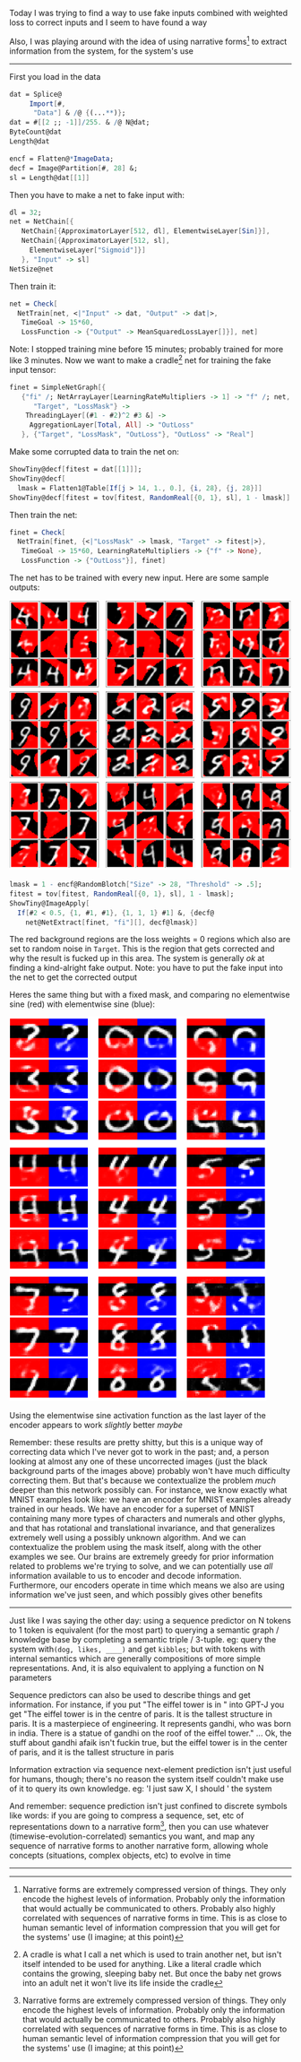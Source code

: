 

Today I was trying to find a way to use fake inputs combined with weighted loss to correct inputs and I seem to have found a way

Also, I was playing around with the idea of using narrative forms[^2] to extract information from the system, for the system's use

---

First you load in the data

```Mathematica
dat = Splice@
     Import[#, 
      "Data"] & /@ {(...**)};
dat = #[[2 ;; -1]]/255. & /@ N@dat;
ByteCount@dat
Length@dat
```

```Mathematica
encf = Flatten@*ImageData;
decf = Image@Partition[#, 28] &;
sl = Length@dat[[1]]
```

Then you have to make a net to fake input with:

```Mathematica
dl = 32;
net = NetChain[{
   NetChain[{ApproximatorLayer[512, dl], ElementwiseLayer[Sin]}], 
   NetChain[{ApproximatorLayer[512, sl], 
     ElementwiseLayer["Sigmoid"]}]
   }, "Input" -> sl]
NetSize@net
```

Then train it:

```Mathematica
net = Check[
  NetTrain[net, <|"Input" -> dat, "Output" -> dat|>, 
   TimeGoal -> 15*60, 
   LossFunction -> {"Output" -> MeanSquaredLossLayer[]}], net]
```

Note: I stopped training mine before 15 minutes; probably trained for more like 3 minutes. Now we want to make a cradle[^1] net for training the fake input tensor:

```Mathematica
finet = SimpleNetGraph[{
   {"fi" /; NetArrayLayer[LearningRateMultipliers -> 1] -> "f" /; net,
      "Target", "LossMask"} -> 
    ThreadingLayer[(#1 - #2)^2 #3 &] -> 
     AggregationLayer[Total, All] -> "OutLoss"
   }, {"Target", "LossMask", "OutLoss"}, "OutLoss" -> "Real"]
```

Make some corrupted data to train the net on:

```Mathematica
ShowTiny@decf[fitest = dat[[1]]];
ShowTiny@decf[
  lmask = Flatten1@Table[If[j > 14, 1., 0.], {i, 28}, {j, 28}]]
ShowTiny@decf[fitest = tov[fitest, RandomReal[{0, 1}, sl], 1 - lmask]]
```

Then train the net:

```Mathematica
finet = Check[
  NetTrain[finet, {<|"LossMask" -> lmask, "Target" -> fitest|>}, 
   TimeGoal -> 15*60, LearningRateMultipliers -> {"f" -> None}, 
   LossFunction -> {"OutLoss"}], finet]
```

The net has to be trained with every new input. Here are some sample outputs:

![](masked-numbers-corrected-07.png)

```Mathematica
lmask = 1 - encf@RandomBlotch["Size" -> 28, "Threshold" -> .5];
fitest = tov[fitest, RandomReal[{0, 1}, sl], 1 - lmask];
ShowTiny@ImageApply[
  If[#2 < 0.5, {1, #1, #1}, {1, 1, 1} #1] &, {decf@
    net@NetExtract[finet, "fi"][], decf@lmask}]
```

The red background regions are the loss weights = 0 regions which also are set to random noise in `Target`. This is the region that gets corrected and why the result is fucked up in this area. The system is generally *ok* at finding a kind-alright fake output. Note: you have to put the fake input into the net to get the corrected output

Heres the same thing but with a fixed mask, and comparing no elementwise sine (red) with elementwise sine (blue):

![](masked-numbers-corrected-with-sine-07.png)

Using the elementwise sine activation function as the last layer of the encoder appears to work *slightly* better *maybe*

Remember: these results are pretty shitty, but this is a unique way of correcting data which I've never got to work in the past; and, a person looking at almost any one of these uncorrected images (just the black background parts of the images above) probably won't have much difficulty correcting them. But that's because we contextualize the problem *much* deeper than this network possibly can. For instance, we know exactly what MNIST examples look like: we have an encoder for MNIST examples already trained in our heads. We have an encoder for a superset of MNIST containing many more types of characters and numerals and other glyphs, and that has rotational and translational invariance, and that generalizes extremely well using a possibly unknown algorithm. And we can contextualize the problem using the mask itself, along with the other examples we see. Our brains are extremely greedy for prior information related to problems we're trying to solve, and we can potentially use *all* information available to us to encoder and decode information. Furthermore, our encoders operate in time which means we also are using information we've just seen, and which possibly gives other benefits

---

Just like I was saying the other day: using a sequence predictor on N tokens to 1 token is equivalent (for the most part) to querying a semantic graph / knowledge base by completing a semantic triple / 3-tuple. eg: query the system with`(dog, likes, ____)` and get `kibbles`; but with tokens with internal semantics which are generally compositions of more simple representations. And, it is also equivalent to applying a function on N parameters

Sequence predictors can also be used to describe things and get information. For instance, if you put "The eiffel tower is in " into GPT-J you get "The eiffel tower is in the centre of paris. It is the tallest  structure in paris. It is a masterpiece of engineering. It represents  gandhi, who was born in india. There is a statue of gandhi on the roof of the eiffel tower." ... Ok, the stuff about gandhi afaik isn't fuckin true, but the eiffel tower is in the center of paris, and it is the tallest structure in paris

Information extraction via sequence next-element prediction isn't just useful for humans, though; there's no reason the system itself couldn't make use of it to query its own knowledge. eg: 'I just saw X, I should ' the system 

And remember: sequence prediction isn't just confined to discrete symbols like words: if you are going to compress a sequence, set, etc of representations down to a narrative form[^2], then you can use whatever (timewise-evolution-correlated) semantics you want, and map any sequence of narrative forms to another narrative form, allowing whole concepts (situations, complex objects, etc) to evolve in time


---

[^1]: A cradle is what I call a net which is used to train another net, but isn't itself intended to be used for anything. Like a literal cradle which contains the growing, sleeping baby net. But once the baby net grows into an adult net it won't live its life inside the cradle
[^2]: Narrative forms are extremely compressed version of things. They only encode the highest levels of information. Probably only the information that would actually be communicated to others. Probably also highly correlated with sequences of narrative forms in time. This is as close to human semantic level of information compression that you will get for the systems' use (I imagine; at this point)
